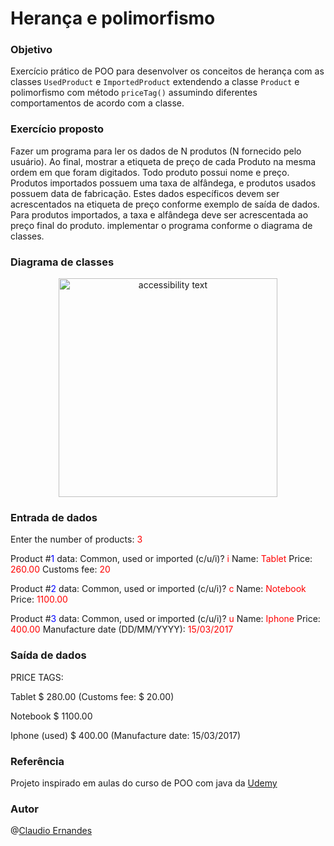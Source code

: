 # Herança e polimorfismo

### Objetivo
Exercício prático de POO para desenvolver os conceitos de herança com as classes ```UsedProduct``` e ```ImportedProduct``` extendendo a classe ```Product``` e polimorfismo com método ```priceTag()``` assumindo diferentes comportamentos de acordo com a classe.

### Exercício proposto
Fazer um programa para ler os dados de N produtos (N fornecido pelo usuário). Ao final, mostrar a etiqueta de preço de cada Produto na mesma ordem em que foram digitados.
Todo produto possui nome e preço. Produtos importados possuem uma taxa de alfândega, e produtos usados possuem data de fabricação.
Estes dados específicos devem ser acrescentados na etiqueta de preço conforme exemplo de saída de dados. 
Para produtos importados, a taxa e alfândega deve ser acrescentada ao preço final do produto.
implementar o programa conforme o diagrama de classes.

### Diagrama de classes
<p align="center">
  <img src="./assets/img/08-heranca-e-polimorfismo.jpg" width="350" title="hover text" alt="accessibility text">
</p>

### Entrada de dados

Enter the number of products: <span style="color: red">3</span>

Product #<span style="color: blue">1</span> data:
Common, used or imported (c/u/i)? <span style="color: red">i</span>
Name: <span style="color: red">Tablet</span>
Price: <span style="color: red">260.00</span>
Customs fee: <span style="color: red">20</span>

Product #<span style="color: blue">2</span> data:
Common, used or imported (c/u/i)? <span style="color: red">c</span>
Name: <span style="color: red">Notebook</span>
Price: <span style="color: red">1100.00</span>

Product #<span style="color: blue">3</span> data:
Common, used or imported (c/u/i)? <span style="color: red">u</span>
Name: <span style="color: red">Iphone</span>
Price: <span style="color: red">400.00</span>
Manufacture date (DD/MM/YYYY): <span style="color: red">15/03/2017</span>

### Saída de dados
PRICE TAGS:
<p>Tablet $ 280.00 (Customs fee: $ 20.00)</p>
<p>Notebook $ 1100.00</p>
<p>Iphone (used) $ 400.00 (Manufacture date: 15/03/2017)</p>

### Referência
Projeto inspirado em aulas do curso de POO com java da [Udemy](https://www.udemy.com/course/java-curso-completo) 

### Autor 
@[Claudio Ernandes](https://github.com/cernandes)